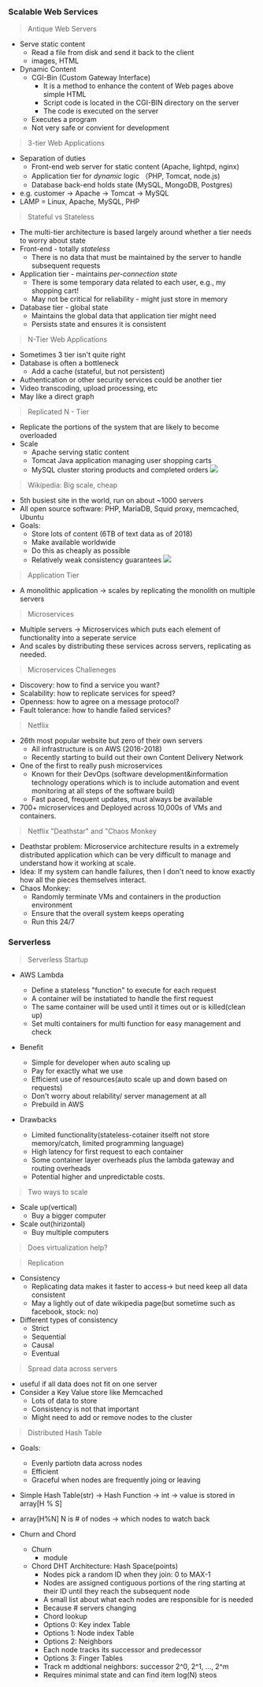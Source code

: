 ### Scalable Web Services
> Antique Web Servers
* Serve static content
  * Read a file from disk and send it back to the client
  * images, HTML
* Dynamic Content
  * CGI-Bin (Custom Gateway Interface)
    * It is a method to enhance the content of Web pages above simple HTML
    * Script code is located in the CGI-BIN directory on the server
    * The code is executed on the server
  * Executes a program
  * Not very safe or convient for development
  
> 3-tier Web Applications
* Separation of duties
  * Front-end web server for static content (Apache, lightpd, nginx)
  * Application tier for *dynamic* logic （PHP, Tomcat, node.js)
  * Database back-end holds state (MySQL, MongoDB, Postgres)
* e.g. customer -> Apache -> Tomcat -> MySQL
* LAMP = Linux, Apache, MySQL, PHP

> Stateful vs Stateless
* The multi-tier architecture is based largely around whether a tier needs to worry about state
* Front-end - totally *stateless*
  * There is no data that must be maintained by the server to handle subsequent requests
* Application tier - maintains *per-connection state*
  * There is some temporary data related to each user, e.g., my shopping cart!
  * May not be critical for reliability - might just store in memory
* Database tier - global state
  * Maintains the global data that application tier might need
  * Persists state and ensures it is consistent

> N-Tier Web Applications
* Sometimes 3 tier isn't quite right
* Database is often a bottleneck
  * Add a cache (stateful, but not persistent)
* Authentication or other security services could be another tier
* Video transcoding, upload processing, etc
* May like a direct graph

> Replicated N - Tier
* Replicate the portions of the system that are likely to become overloaded
* Scale
  * Apache serving static content
  * Tomcat Java application managing user shopping carts
  * MySQL cluster storing products and completed orders
  ![](https://github.com/unlimitediw/DistributedSystemLearn/blob/master/Image/Ntier.png)  
  
> Wikipedia: Big scale, cheap
* 5th busiest site in the world, run on about ~1000 servers
* All open source software: PHP, MariaDB, Squid proxy, memcached, Ubuntu
* Goals:
  * Store lots of content (6TB of text data as of 2018)
  * Make available worldwide
  * Do this as cheaply as possible
  * Relatively weak consistency guarantees
  ![](https://github.com/unlimitediw/DistributedSystemLearn/blob/master/Image/WikiWebArch.png)  

> Application Tier
* A monolithic application -> scales by replicating the monolith on multiple servers

> Microservices
* Multiple servers -> Microservices which puts each element of functionality into a seperate service
* And scales by distributing these services across servers, replicating as needed.

> Microservices Challeneges
* Discovery: how to find a service you want?
* Scalability: how to replicate services for speed?
* Openness: how to agree on a message protocol?
* Fault tolerance: how to handle failed services?

> Netflix
* 26th most popular website but zero of their own servers
  * All infrastructure is on AWS (2016-2018)
  * Recently starting to build out their own Content Delivery Network
* One of the first to really push microservices
  * Known for their DevOps (software development&information technology operations which is to include automation and event monitoring at all steps of the software build)
  * Fast paced, frequent updates, must always be available
* 700+ microservices and Deployed across 10,000s of VMs and containers.

> Netflix "Deathstar" and "Chaos Monkey
* Deathstar problem: Microservice architecture results in a extremely distributed application which can be very difficult to manage and understand how it working at scale.
* Idea: If my system can handle failures, then I don't need to know exactly how all the pieces themselves interact.
* Chaos Monkey:
  * Randomly terminate VMs and containers in the production environment
  * Ensure that the overall system keeps operating
  * Run this 24/7


### Serverless
> Serverless Startup
  * AWS Lambda
    * Define a stateless "function" to execute for each request
    * A container will be instatiated to handle the first request
    * The same container will be used until it times out or is killed(clean up)
    * Set multi containers for multi function for easy management and check
    
  * Benefit
    * Simple for developer when auto scaling up
    * Pay for exactly what we use
    * Efficient use of resources(auto scale up and down based on requests)
    * Don't worry about relability/ server management at all
    * Prebuild in AWS
  * Drawbacks
    * Limited functionality(stateless-cotainer itselft not store memory/catch, limited programming language)
    * High latency for first request to each container
    * Some container layer overheads plus the lambda gateway and routing overheads
    * Potential higher and unpredictable costs.
> Two ways to scale
* Scale up(vertical)
  * Buy a bigger computer
* Scale out(hirizontal)
  * Buy multiple computers

> Does virtualization help?

> Replication
* Consistency
  * Replicating data makes it faster to access-> but need keep all data consistent
  * May a lightly out of date wikipedia page(but sometime such as facebook, stock: no)
* Different types of consistency
  * Strict
  * Sequential
  * Causal
  * Eventual

> Spread data across servers
* useful if all data does not fit on one server
* Consider a Key Value store like Memcached
  * Lots of data to store
  * Consistency is not that important
  * Might need to add or remove nodes to the cluster
    
> Distributed Hash Table
* Goals:
  * Evenly partiotn data across nodes
  * Efficient 
  * Graceful when nodes are frequently joing or leaving

* Simple Hash Table(str) -> Hash Function -> int -> value is stored in array[H % S]
* array[H%N] N is # of nodes -> which nodes to watch back
* Churn and Chord
  * Churn
    * module
  * Chord DHT Architecture: Hash Space(points)
    * Nodes pick a random ID when they join: 0 to MAX-1
    * Nodes are assigned contiguous portions of the ring starting at their ID until they reach the subsequent node
    * A small list about what each nodes are responsible for is needed
    * Because # servers changing
    * Chord lookup
     * Options 0: Key index Table
     * Options 1: Node index Table
     * Options 2: Neighbors
      * Each node tracks its successor and predecessor
     * Options 3: Finger Tables
      * Track m addtional neighbors: successor 2^0, 2^1, ..., 2^m
      * Requires minimal state and can find item log(N) steos
